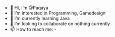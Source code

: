 - 👋 Hi, I’m @Paqaya
- 👀 I’m interested in Programming, Gamedesign
- 🌱 I’m currently learning Java
- 💞️ I’m looking to collaborate on nothing currently
- 📫 How to reach me: -

<!---
Paqaya/Paqaya is a ✨ special ✨ repository because its `README.md` (this file) appears on your GitHub profile.
You can click the Preview link to take a look at your changes.
--->
